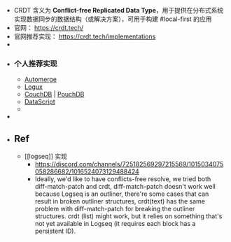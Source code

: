- CRDT 含义为 **Conflict-free Replicated Data Type**，用于提供在分布式系统实现数据同步的数据结构（或解决方案），可用于构建 #local-first 的应用
- 官网： https://crdt.tech/
- 官网推荐实现： https://crdt.tech/implementations
-
- ### 个人推荐实现
	- [Automerge](https://automerge.org/)
	- [Logux](https://logux.io/)
	- [CouchDB](https://couchdb.apache.org/) | [PouchDB](https://pouchdb.com/)
	- [DataScript](https://github.com/tonsky/datascript)
	-
-
- ## Ref
	- [[logseq]] 实现
		- https://discord.com/channels/725182569297215569/1015034075058286682/1016524073129488424
		- Ideally, we'd like to have conflicts-free resolve, we tried both diff-match-patch and crdt, diff-match-patch doesn't work well because Logseq is an outliner, there're some cases that can result in broken outliner structures, crdt(text) has the same problem with diff-match-patch for breaking the outliner structures. crdt (list) might work, but it relies on something that's not yet available in Logseq (it requires each block has a persistent ID).